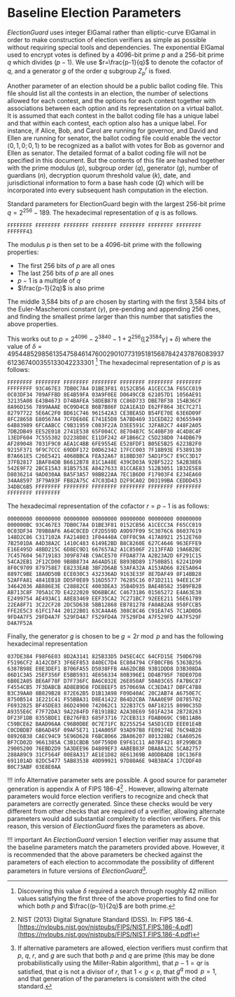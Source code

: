 # Baseline Election Parameters

*ElectionGuard* uses integer ElGamal rather than elliptic-curve ElGamal in order to make construction of election verifiers as simple as possible without requiring special tools and dependencies. The exponential ElGamal used to encrypt votes is defined by a 4096-bit prime $p$ and a 256-bit prime $q$ which divides $(p − 1)$. We use $r=\frac{p-1}{q}$ to denote the cofactor of $q$, and a generator $g$ of the order $q$ subgroup $Z_p^r$ is fixed.

Another parameter of an election should be a public ballot coding file. This file should list all the contests in an election, the number of selections allowed for each contest, and the options for each contest together with associations between each option and its representation on a virtual ballot. It is assumed that each contest in the ballot coding file has a unique label and that within each contest, each option also has a unique label. For instance, if Alice, Bob, and Carol are running for governor, and David and Ellen are running for senator, the ballot coding file could enable the vector $\langle0,1,0; 0,1\rangle$ to be recognized as a ballot with votes for Bob as governor and Ellen as senator. The detailed format of a ballot coding file will not be specified in this document. But the contents of this file are hashed together with the prime modulus $(p)$, subgroup order $(q)$, generator $(g)$, number of guardians $(n)$, decryption quorum threshold value $(k)$, date, and jurisdictional information to form a base hash code $(Q)$ which will be incorporated into every subsequent hash computation in the election.

Standard parameters for ElectionGuard begin with the largest 256-bit prime $q = 2^256 − 189$. The hexadecimal representation of $q$ is as follows.

``` text
FFFFFFFF FFFFFFFF FFFFFFFF FFFFFFFF FFFFFFFF FFFFFFFF FFFFFFFF FFFFFF43
```

The modulus $p$ is then set to be a 4096-bit prime with the following properties:

* The first 256 bits of $p$ are all ones
* The last 256 bits of $p$ are all ones
* $p-1$ is a multiple of $q$
* $\frac{p-1}{2q}$ is also prime

The middle 3,584 bits of $p$ are chosen by starting with the first 3,584 bits of the Euler-Mascheroni constant $(\gamma)$, pre-pending and appending 256 ones, and finding the smallest prime larger than this number that satisfies the above properties.

This works out to $p=2^{4096}-2^{3840} - 1 + 2^{256}(\lfloor2^{3584}\gamma\rfloor + \delta)$ where the value of
$\delta = 495448529856135475846147600290107731951815687842437876083937612367400355133042233301$
[^12]
The hexadecimal representation of $p$ is as follows:

``` text
FFFFFFFF FFFFFFFF FFFFFFFF FFFFFFFF FFFFFFFF FFFFFFFF FFFFFFFF FFFFFFFF 93C467E3 7DB0C7A4 D1BE3F81 0152CB56 A1CECC3A F65CC019 0C03DF34 709AFFBD 8E4B59FA 03A9F0EE D0649CCB 621057D1 1056AE91 32135A08 E43B4673 D74BAFEA 58DEB878 CC86D733 DBE7BF38 154B36CF 8A96D156 7899AAAE 0C09D4C8 B6B7B86F D2A1EA1D E62FF864 3EC7C271 82797722 5E6AC2F0 BD61C746 961542A3 CE3BEA5D B54FE70E 63E6D09F 8FC28658 E80567A4 7CFDE60E E741E5D8 5A7BD469 31CED822 03655949 64B83989 6FCAABCC C9B31959 C083F22A D3EE591C 32FAB2C7 448F2A05 7DB2DB49 EE52E018 2741E538 65F004CC 8E704B7C 5C40BF30 4C4D8C4F 13EDF604 7C555302 D2238D8C E11DF242 4F1B66C2 C5D238D0 744DB679 AF289048 7031F9C0 AEA1C4BB 6FE9554E E528FDF1 B05E5B25 6223B2F0 9215F371 9F9C7CCC 69DDF172 D0D62342 17FCC003 7F18B93E F5389130 B7A661E5 C26E5421 4068BBCA FEA32A67 818BD307 5AD1F5C7 E9CC3D17 37FB2817 1BAF84DB B6612B78 81C1A48E 439CD03A 92BF5222 5A2B38E6 542E9F72 2BCE15A3 81B5753E A8427633 81CCAE83 512B3051 1B32E5E8 D8036214 9AD030AA BA5F3A57 98BB22AA 7EC1B6D0 F17903F4 E234EA60 34AA8597 3F79A93F FB82A75C 47C03D43 D2F9CA02 D03199BA CEDDD453 34DBC6B5 FFFFFFFF FFFFFFFF FFFFFFFF FFFFFFFF FFFFFFFF FFFFFFFF FFFFFFFF FFFFFFFF
```

The hexadecimal representation of the cofactor $r=p-1$ is as follows:

```text
00000000 00000000 00000000 00000000 00000000 00000000 00000000 000000BC 93C467E3 7DB0C7A4 D1BE3F81 0152CB56 A1CECC3A F65CC019 0C03DF34 709B8AF6 A64C0CED CF2D559D A9D97F09 5C3076C6 86037619 148D2C86 C317102A FA214803 1F04440A C0FF0C9A 417A8921 2512E760 7B2501DA A4D38A2C 1410C483 6149E2BD B8C8260E 627C4646 963EFFE9 E16E495D 48BD215C 6D8EC9D1 667657A2 A1C8506F 2113FFAD 19A6B2BC 7C457604 56719183 309F874B C9ACE570 FFDA877A A2B23A2D 6F291C15 54CA2EB1 2F12CD00 9B8B8734 A64AD51E B893BD89 1750B851 62241D90 8F0C9709 879758E7 E8233EAB 3BF2D6AB 53AFA32A A153AD66 82E5A064 8897C9BE 18A0D50B ECE030C3 432336AD 9163E33F 8E7DAF49 8F14BB28 52AFFA81 4841EB18 DD5F0E89 516D5577 76285C16 071D2111 94EE1C3F 34642036 AB886E3E C28882CE 4003DEA3 35B4D935 BAE4B582 35B9FB2B AB713C8F 705A1C7D E4222020 9D6BBCAC C4673186 01565272 E4A63E38 E2499754 AE493AC1 A8E83469 EEF35CA2 7C271BC7 92EEE211 56E617B9 22EA8F71 3C22CF28 2DC5D638 5BB12868 EB781278 FA0AB2A8 958FCCB5 FFE2E5C3 61FC1744 20122B01 63CA4A46 308C8C46 C91EA745 7C1AD0D6 9FD4A7F5 29FD4A7F 529FD4A7 F529FD4A 7F529FD4 A7F529FD 4A7F529F D4A7F52A
```

Finally, the generator $g$ is chosen to be $g=2r \bmod p$ and has the following hexadecimal representation

``` text
037DE384 F98F6E03 8D2A3141 825B33D5 D45EC4CC 64CFD15E 750D6798 F5196CF2 A142CDF3 3F6EF853 840EC7D4 EC804794 CFB0CFB6 5363B256 6387B98E E0E3DEF1 B706FA55 D5038FFB 4A62DCBB 93B1DDD8 D3B308DA 86D1C3A5 25EF356F E5BB5931 4E656334 80B396E1 DD4B795F 78DE07D8 6B0E2A05 BE6AF78F D7F736FC BA6C032E 26E050AF 50A03C65 FA7B6C87 F4554CB5 7F3DABCB AD8EB9D8 FDEBEEF5 8570669A CC3EDA17 DBFC47B8 B3C39AA0 8B829B28 872E62B5 D1B13A98 F09D40AC 20C2AB74 A6750E7C 8750B514 1E221C41 F55BBA31 D8E41422 B64D2CBA 7AAA0E9F D8785702 F6932825 BF45DE83 86D24900 742062C1 322B37C5 0AF18215 8090C35D A9355E6C F7F72DA3 9A2284FD FB1918B2 A2A30E69 501FA234 2B728263 DF23F1DB 8355BDE1 EB276FB3 685F3716 72CEB313 FDAB069C C9B11AB6 C59BCE62 BAAD96AA C96B0DBE 0C7E71FC B2255254 5A5D1CED EEE01E4B C0CDBDB7 6B6AD45F 09AF5E71 114A005F 93AD97B8 FE09274E 76C94B20 08926B38 CAEC94C9 5E96D628 F6BC8066 2BA06207 801328B2 C6A60526 BF7CD02D 9661385A C3B1CBDB 50F759D0 E9F61C11 A07BF421 8F299BCB 29005200 76EBD2D9 5A3DEE96 D4809EF3 4ABEB83F DBA8A12C 5CA82757 288A89C9 31CF564F 00E8A317 AE1E1D82 8E61369B A0DDBADB 10C136F8 691101AD 82DC5477 5AB83538 40D99921 97D80A6E 94B38AC4 17CDDF40 B0C73ABF 03E8E0AA
```

!!! info
    Alternative parameter sets are possible. A good source for parameter generation is appendix A of FIPS 186-4[^13] . However, allowing alternate parameters would force election verifiers to recognize and check that parameters are correctly generated. Since these checks would be very different from other checks that are required of a verifier, allowing alternate parameters would add substantial complexity to election verifiers. For this reason, this version of *ElectionGuard* fixes the parameters as above.

!!! important
    An *ElectionGuard* version 1 election verifier may assume that the baseline parameters match the parameters provided above. However, it is recommended that the above parameters be checked against the parameters of each election to accommodate the possibility of different parameters in future versions of *ElectionGuard*[^14].

[^12]: Discovering this value $\delta$ required a search through roughly 42 million values satisfying the first three of the above properties to find one for which both $p$ and $\frac{(p-1)}{2q}$ are both prime.

[^13]: NIST (2013) Digital Signature Standard (DSS). In: FIPS 186-4. [https://nvlpubs.nist.gov/nistpubs/FIPS/NIST.FIPS.186-4.pdf](https://nvlpubs.nist.gov/nistpubs/FIPS/NIST.FIPS.186-4.pdf)

[^14]: If alternative parameters are allowed, election verifiers must confirm that $p$, $q,$ $r$, and $g$ are such that both $p$ and $q$ are prime (this may be done probabilistically using the Miller-Rabin algorithm), that $p-1=qr$ is satisfied, that $q$ is not a divisor of $r$, that $1 \lt g \lt p$, that $g^q  \bmod p=1$, and that generation of the parameters is consistent with the cited standard.
